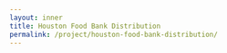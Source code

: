 ```yaml
---
layout: inner
title: Houston Food Bank Distribution
permalink: /project/houston-food-bank-distribution/
---
```



